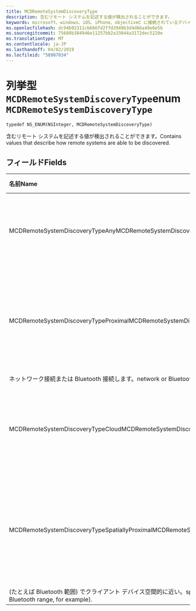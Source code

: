 ```yaml
---
title: MCDRemoteSystemDiscoveryType
description: 含むリモート システムを記述する値が検出されることができます。
keywords: microsoft、windows、iOS、iPhone、objectiveC に接続されているデバイス、プロジェクトのローマ
ms.openlocfilehash: dc94b92311cb666fd2ffd3949b3d4d66a49e6e5b
ms.sourcegitcommit: 75680b384946e11257bb2a33044a3172dec5220e
ms.translationtype: MT
ms.contentlocale: ja-JP
ms.lasthandoff: 04/02/2019
ms.locfileid: "58907034"
---
```

# <a name="enum-mcdremotesystemdiscoverytype"></a><span data-ttu-id="c4416-104">列挙型 `MCDRemoteSystemDiscoveryType`</span><span class="sxs-lookup"><span data-stu-id="c4416-104">enum `MCDRemoteSystemDiscoveryType`</span></span> 

```
typedef NS_ENUM(NSInteger, MCDRemoteSystemDiscoveryType)
```  

<span data-ttu-id="c4416-105">含むリモート システムを記述する値が検出されることができます。</span><span class="sxs-lookup"><span data-stu-id="c4416-105">Contains values that describe how remote systems are able to be discovered.</span></span> 

## <a name="fields"></a><span data-ttu-id="c4416-106">フィールド</span><span class="sxs-lookup"><span data-stu-id="c4416-106">Fields</span></span>

| <span data-ttu-id="c4416-107">名前</span><span class="sxs-lookup"><span data-stu-id="c4416-107">Name</span></span>                              | <span data-ttu-id="c4416-108">値</span><span class="sxs-lookup"><span data-stu-id="c4416-108">Value</span></span> | <span data-ttu-id="c4416-109">説明</span><span class="sxs-lookup"><span data-stu-id="c4416-109">Description</span></span>                    |
|:----------------------------------|:------|:-------------------------------|
| <span data-ttu-id="c4416-110">MCDRemoteSystemDiscoveryTypeAny</span><span class="sxs-lookup"><span data-stu-id="c4416-110">MCDRemoteSystemDiscoveryTypeAny</span></span>   | <span data-ttu-id="c4416-111">0</span><span class="sxs-lookup"><span data-stu-id="c4416-111">0</span></span>     | <span data-ttu-id="c4416-112">リモート システムでは、任意の接続を探索可能です。</span><span class="sxs-lookup"><span data-stu-id="c4416-112">Remote systems are discoverable through any connection.</span></span>  |
| <span data-ttu-id="c4416-113">MCDRemoteSystemDiscoveryTypeProximal</span><span class="sxs-lookup"><span data-stu-id="c4416-113">MCDRemoteSystemDiscoveryTypeProximal</span></span> | <span data-ttu-id="c4416-114">1</span><span class="sxs-lookup"><span data-stu-id="c4416-114">1</span></span>     | <span data-ttu-id="c4416-115">リモート システムは、ローカルなどの位接続検出のみ</span><span class="sxs-lookup"><span data-stu-id="c4416-115">Remote systems are only discoverable through a proximal connection, such as a local</span></span>
<span data-ttu-id="c4416-116">ネットワーク接続または Bluetooth 接続します。</span><span class="sxs-lookup"><span data-stu-id="c4416-116">network or Bluetooth connection.</span></span> |
| <span data-ttu-id="c4416-117">MCDRemoteSystemDiscoveryTypeCloud</span><span class="sxs-lookup"><span data-stu-id="c4416-117">MCDRemoteSystemDiscoveryTypeCloud</span></span> | <span data-ttu-id="c4416-118">2</span><span class="sxs-lookup"><span data-stu-id="c4416-118">2</span></span>     | <span data-ttu-id="c4416-119">リモート システムでは、クラウド接続検出のみです。</span><span class="sxs-lookup"><span data-stu-id="c4416-119">Remote systems are only discoverable through cloud connection.</span></span> |
| <span data-ttu-id="c4416-120">MCDRemoteSystemDiscoveryTypeSpatiallyProximal</span><span class="sxs-lookup"><span data-stu-id="c4416-120">MCDRemoteSystemDiscoveryTypeSpatiallyProximal</span></span> | <span data-ttu-id="c4416-121">3</span><span class="sxs-lookup"><span data-stu-id="c4416-121">3</span></span>     | <span data-ttu-id="c4416-122">リモート システムが、位接続を介してといる必要があります。</span><span class="sxs-lookup"><span data-stu-id="c4416-122">Remote systems are discoverable through a proximal connection and are expected to be</span></span>
<span data-ttu-id="c4416-123">(たとえば Bluetooth 範囲) でクライアント デバイス空間的に近い。</span><span class="sxs-lookup"><span data-stu-id="c4416-123">spatially near to the client device (in Bluetooth range, for example).</span></span>  |

